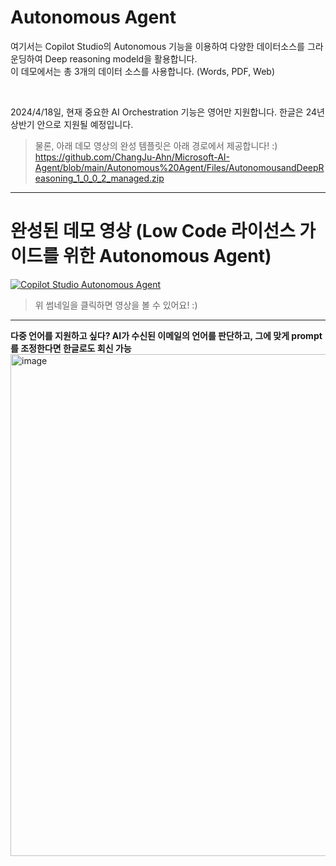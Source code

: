 Autonomous Agent
===
여기서는 Copilot Studio의 Autonomous 기능을 이용하여 다양한 데이터소스를 그라운딩하여 Deep reasoning modeld을 활용합니다.   
이 데모에서는 총 3개의 데이터 소스를 사용합니다. (Words, PDF, Web)

<br/>
  
2024/4/18일, 현재 중요한 AI Orchestration 기능은 영어만 지원합니다. 한글은 24년 상반기 안으로 지원될 예정입니다.

> 물론, 아래 데모 영상의 완성 템플릿은 아래 경로에서 제공합니다! :)    
> https://github.com/ChangJu-Ahn/Microsoft-AI-Agent/blob/main/Autonomous%20Agent/Files/AutonomousandDeepReasoning_1_0_0_2_managed.zip

----

완성된 데모 영상 (Low Code 라이선스 가이드를 위한 Autonomous Agent)
===
[![Copilot Studio Autonomous Agent](https://img.youtube.com/vi/ZJIZVMDc0QQ/maxresdefault.jpg)](https://youtu.be/ZJIZVMDc0QQ)
> 위 썸네일을 클릭하면 영상을 볼 수 있어요! :)

--- 
**다중 언어를 지원하고 싶다? AI가 수신된 이메일의 언어를 판단하고, 그에 맞게 prompt를 조정한다면 한글로도 회신 가능**
<img width="803" alt="image" src="https://github.com/user-attachments/assets/038d636a-346d-42ba-bec6-ea5486e7400d" />




